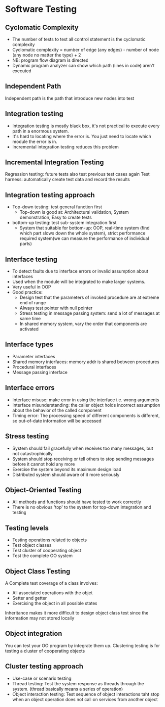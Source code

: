# Software Testing

## Cyclomatic Complexity
- The number of tests to test all control statement is the cyclomatic complexity
- Cyclomatic complexity = number of edge (any edges) - number of node (any node no matter the type) + 2
- NB: program flow diagram is directed
- Dynamic program analyzer can show which path (lines in code) aren't executed

## Independent Path
Independent path is the path that introduce new nodes into test

## Integration testing
- Integration testing is mostly black box, it's not practical to execute every path in a enormous system.
- It's hard to locating where the error is. You just need to locate which module the error is in.
- Incremental integration testing reduces this problem

## Incremental Integration Testing
Regression testing: future tests also test previous test cases again
Test harness: automatically create test data and record the results

## Integration testing approach
- Top-down testing: test general function first
    - Top-down is good at: Architectural validation, System demonstration, Easy to create tests
- bottom-up testing: test sub-system integration first
    - System that suitable for bottom-up: OOP, real-time system (find which part slows down the whole system), strict performance required system(we can measure the performance of individual parts)

## Interface testing
- To detect faults due to interface errors or invalid assumption about interfaces
- Used when the module will be integrated to make larger systems.
- Very useful in OOP
- Good practice: 
    - Design test that the parameters of invoked procedure are at extreme end of range 
    - Always test pointer with null pointer
    - Stress testing in message passing system: send a lot of messages at same time
    - In shared memory system, vary the order that components are activated


## Interface types
- Parameter interfaces
- Shared memory interfaces: memory addr is shared between procedures
- Procedural interfaces
- Message passing interface

## Interface errors
- Interface misuse: make error in using the interface i.e. wrong arguments
- Interface misunderstanding: the caller object holds incorrect assumption about the behavior of the called component
- Timing error: The processing speed of different components is different, so out-of-date information will be accessed

## Stress testing
- System should fail gracefully when receives too many messages, but not catastrophically
- System should stop receiving or tell others to stop sending messages before it cannot hold any more
- Exercise the system beyond its maximum design load
- Distributed system should aware of it more seriously

## Object-Oriented Testing
- All methods and functions should have tested to work correctly
- There is no obvious 'top' to the system for top-down integration and testing

## Testing levels
- Testing operations related to objects
- Test object classes
- Test cluster of cooperating object
- Test the complete OO system
  
## Object Class Testing
A Complete test coverage of a class involves: 
- All associated operations with the objet
- Setter and getter 
- Exercising the object in all possible states

Inheritance makes it more difficult to design object class test since the information may not stored locally

## Object integration
You can test your OO program by integrate them up.
Clustering testing is for testing a cluster of cooperating objects

## Cluster testing approach
- Use-case or scenario testing
- Thread testing: Test the system response as threads through the system. (thread basically means a series of operation)
- Object interaction testing: Test sequence of object interactions taht stop when an object operation does not call on services from another object

